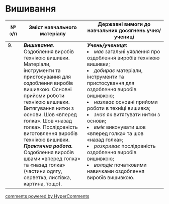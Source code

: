 <div id="hypercomments_widget" class="js-hypercomments-widget invisible"></div>

 # Вишивання

<table>
  <tr>
    <td width="10%" align="center"><b>№ з/п</b></td>
   <td width="40%" align="center"><b>Зміст навчального матеріалу</b></td>
    <td width="60%" align="center"><b>Державні вимоги до навчальних досягнень учня/учениці</b></td>
  </tr>
<tbody>
  <tr>
    <td width="10%" style="vertical-align:top !important;">
9.</td>
    <td width="40%" style="vertical-align:top !important;">
<b><i>Вишивання.</i></b>  Оздоблення виробів технікою вишивки. Матеріали, інструменти та пристосування для оздоблення виробів вишивкою. Основні прийоми роботи технікою вишивки. Витягування нитки з основи. Шов «вперед голка». Шов «назад голка». Послідовність виготовлення виробів технікою вишивки. <br>
<b><i>Практична робота.</i></b> <br>
Оздоблення виробів швами «вперед голка» та «назад голка» (частини одягу, серветка, листівка, картина, тощо).<br>
</td>
    <td width="60%" style="vertical-align:top !important;">
<i><b>Учень/учениця:</b></i><br>
<li><i>має</i> загальні уявлення про оздоблення виробів технікою вишивки;</li>
<li><i>добирає</i> матеріали, інструменти та пристосування для оздоблення виробів вишивкою;</li>
<li><i>називає</i> основні прийоми роботи в техніці вишивка;</li>
<li><i>знає</i> як витягувати нитки з основи;</li>
<li><i>вміє</i> виконувати шов «вперед голка» та шов «назад голка»;</li>
<li><i>розкриває</i> послідовність оздоблення виробів  вишивкою;</li>
<li><i>володіє</i> початковими навичками оздоблення виробів вишивкою.</li>
</td>
  </tr>
</tbody>
</table>

<div class="js-hypercomments-container">
<a href="http://hypercomments.com" class="hc-link" title="comments widget">comments powered by HyperComments</a>
</div>